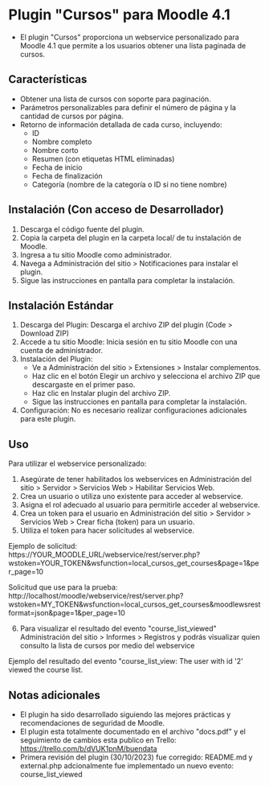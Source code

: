 # Plugin "Cursos" para Moodle 4.1

- El plugin "Cursos" proporciona un webservice personalizado para Moodle 4.1 que permite a los usuarios obtener una lista paginada de cursos.


## Características

- Obtener una lista de cursos con soporte para paginación.
- Parámetros personalizables para definir el número de página y la cantidad de cursos por página.
- Retorno de información detallada de cada curso, incluyendo:
    - ID
    - Nombre completo
    - Nombre corto
    - Resumen (con etiquetas HTML eliminadas)
    - Fecha de inicio
    - Fecha de finalización
    - Categoría (nombre de la categoría o ID si no tiene nombre)


## Instalación (Con acceso de Desarrollador)

1. Descarga el código fuente del plugin.
2. Copia la carpeta del plugin en la carpeta local/ de tu instalación de Moodle.
3. Ingresa a tu sitio Moodle como administrador.
4. Navega a Administración del sitio > Notificaciones para instalar el plugin.
5. Sigue las instrucciones en pantalla para completar la instalación.

## Instalación Estándar

1. Descarga del Plugin: Descarga el archivo ZIP del plugin (Code > Download ZIP)
2. Accede a tu sitio Moodle: Inicia sesión en tu sitio Moodle con una cuenta de administrador.
3. Instalación del Plugin:
    - Ve a Administración del sitio > Extensiones > Instalar complementos.
    - Haz clic en el botón Elegir un archivo y selecciona el archivo ZIP que descargaste en el primer paso.
    - Haz clic en Instalar plugin del archivo ZIP.
    - Sigue las instrucciones en pantalla para completar la instalación.
4. Configuración: No es necesario realizar configuraciones adicionales para este plugin.

## Uso

Para utilizar el webservice personalizado:

1. Asegúrate de tener habilitados los webservices en Administración del sitio > Servidor > Servicios Web > Habilitar Servicios Web.
2. Crea un usuario o utiliza uno existente para acceder al webservice.
3. Asigna el rol adecuado al usuario para permitirle acceder al webservice.
4. Crea un token para el usuario en Administración del sitio > Servidor > Servicios Web > Crear ficha (token) para un usuario.
5. Utiliza el token para hacer solicitudes al webservice.

Ejemplo de solicitud:
https://YOUR_MOODLE_URL/webservice/rest/server.php?wstoken=YOUR_TOKEN&wsfunction=local_cursos_get_courses&page=1&per_page=10

Solicitud que use para la prueba:
http://localhost/moodle/webservice/rest/server.php?wstoken=MY_TOKEN&wsfunction=local_cursos_get_courses&moodlewsrestformat=json&page=1&per_page=10

6. Para visualizar el resultado del evento "course_list_viewed" Administración del sitio > Informes > Registros y podrás visualizar 
quien consulto la lista de cursos por medio del webservice

Ejemplo del resultado del evento "course_list_view:
The user with id '2' viewed the course list.

## Notas adicionales

- El plugin ha sido desarrollado siguiendo las mejores prácticas y recomendaciones de seguridad de Moodle.
- El plugin esta totalmente documentado en el archivo "docs.pdf" y el seguimiento de cambios esta publico en Trello: https://trello.com/b/dVUK1pnM/buendata
- Primera revisión del plugin (30/10/2023) fue corregido: README.md y external.php adcionalmente fue implementado un nuevo evento: course_list_viewed 
